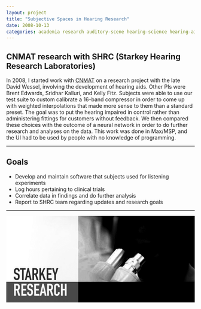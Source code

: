 ```yaml
---
layout: project
title: "Subjective Spaces in Hearing Research"
date: 2008-10-13
categories: academia research auditory-scene hearing-science hearing-aid
---
```


CNMAT research with SHRC (Starkey Hearing Research Laboratories)
---
In 2008, I started work with [CNMAT](http://cnmat.berkeley.edu/) on a research project with the late David Wessel, involving the development of hearing aids. Other PIs were Brent Edwards, Sridhar Kalluri, and Kelly Fitz.  Subjects were able to use our test suite to custom calibrate a 16-band compressor in order to come up with weighted interpolations that made more sense to them than a standard preset. The goal was to put the hearing impaired in control rather than administering fittings for customers without feedback. We then compared these choices with the outcome of a neural network in order to do further research and analyses on the data. This work was done in Max/MSP, and the UI had to be used by people with no knowledge of programming.

---

Goals
---
- Develop and maintain software that subjects used for listening experiments 
- Log hours pertaining to clinical trials
- Correlate data in findings and do further analysis 
- Report to SHRC team regarding updates and research goals

---

![SHRC Starkey](/assets/starkey.png)


